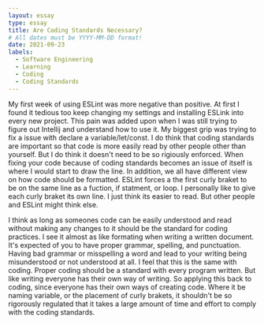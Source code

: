 ```yaml
---
layout: essay
type: essay
title: Are Coding Standards Necessary?
# All dates must be YYYY-MM-DD format!
date: 2021-09-23
labels:
  - Software Engineering
  - Learning
  - Coding
  - Coding Standards
---
```


My first week of using ESLint was more negative than positive. At first I found it tedious too keep changing my settings and installing ESLink into every new project.
This pain was added upon when I was still trying to figure out Intellij and understand how to use it. My biggest grip was trying to fix a issue with declare a 
variable/let/const. I do think that coding standards are important so that code is more easily read by other people other than yourself. But I do think it doesn't
need to be so rigiously enforced. When fixing your code because of coding standards becomes an issue of itself is where I would start to draw the line.
In addition, we all have different view on how code should be formatted. ESLint forces a the first curly braket to be on the same line as a fuction, if statment,
or loop.  I personally like to give each curly braket its own line. I just think its easier to read. But other people and ESLint might think else. 

I think as long as someones code can be easily understood and read without making any changes to it should be the standard for coding practices. I see it almost as like
formating when writing a written document. It's expected of you to have proper grammar, spelling, and punctuation. Having bad grammar or misspelling a word and lead to
your writing being misunderstood or not understood at all. I feel that this is the same with coding. Proper coding should be a standard with every program written. But 
like writing everyone has their own way of writing. So applying this back to coding, since everyone has their own ways of creating code. Where it be naming variable, or 
the placement of curly brakets, it shouldn't be so rigorously regulated that it takes a large amount of time and effort to comply with the coding standards.


